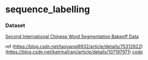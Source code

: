 # sequence_labelling


### Dataset
[Second International Chinese Word Segmentation Bakeoff Data](http://sighan.cs.uchicago.edu/bakeoff2005/)





ref
(https://blog.csdn.net/taoyanqi8932/article/details/75312822)
(https://blog.csdn.net/katrina1rani/article/details/107197971) [code](https://github.com/luopeixiang/named_entity_recognition/blob/master/main.py)
